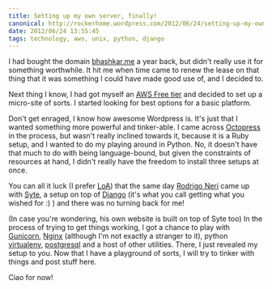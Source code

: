 ```yaml
---
title: Setting up my own server, finally!
canonical: http://rockerhome.wordpress.com/2012/06/24/setting-up-my-own-server-finally/
date: 2012/06/24 13:55:45
tags: technology, aws, unix, python, django
---
```

I had bought the domain [bhashkar.me](http://bhashkar.me) a year back, but didn't really use it for something worthwhile. It hit me when time came to renew the lease on that thing that it was something I could have made good use of, and I decided to.<span class="more"></span>

Next thing I know, I had got myself an [AWS Free tier](http://aws.amazon.com/free/) and decided to set up a micro-site of sorts. I started looking for best options for a basic platform.

Don't get enraged, I know how awesome Wordpress is. It's just that I wanted something more powerful and tinker-able. I came across [Octopress](http://octopress.org) in the process, but wasn't really inclined towards it, because it is a Ruby setup, and I wanted to do my playing around in Python. No, it doesn't have that much to do with being language-bound, but given the constraints of resources at hand, I didn't really have the freedom to install three setups at once.

You can all it luck (I prefer [LoA](http://en.wikipedia.org/wiki/Law_of_attraction)) that the same day [Rodrigo Neri](http://rigoneri.com/) came up with [Syte](http://rigoneri.github.com/syte/), a setup on top of [Django](http://djangoproject.com) (it's what you call getting what you wished for :) ) and there was no turning back for me!

(In case you're wondering, his own website is built on top of Syte too) In the process of trying to get things working, I got a chance to play with [Gunicorn](http://gunicorn.org), [Nginx](http://nginx.org/) (although I'm not exactly a stranger to it), python [virtualenv](http://pypi.python.org/pypi/virtualenv), [postgresql](http://www.postgresql.org/) and a host of other utilities. There, I just revealed my setup to you. Now that I have a playground of sorts, I will try to tinker with things and post stuff here.

Ciao for now!